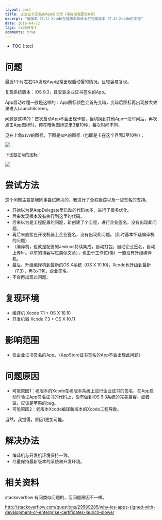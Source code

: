 ```yaml
---
layout: post
title: 企业证书签名的App启动慢（停在暗色图标N秒）
excerpt: "低版本（7.1）Xcode在低版本系统上打包高版本（7.3）Xcode的工程"
date: 2016-04-22
tags: [iOS开发]
comments: true
---
```



* TOC
{:toc}

# 问题

最近1个月左右QA发现App经常出现启动慢的情况。且较容易复现。

复现系统版本：iOS 9.3，且安装企业证书签名的App。

App启动过程一般是这样的：App图标颜色会首先变暗，变暗后图标再出现放大效果进入LaunchScreen。

问题是这样的：首次启动App不会出现卡顿，当切换到其他App一段时间后，再次点击App图标时，停在暗色图标这里3至10秒，每次时间不同。

见右上角`51VV`的图标，下图是`暗色`的图标（也即是卡在这个界面3至10秒）：


![](https://everettjf.github.io/stuff/image/darkicon.PNG)

下图是`正常`的图标：

![](https://everettjf.github.io/stuff/image/darkicon0.PNG)



# 尝试方法

这个问题主要是我同事尝试解决的，我进行了全程跟踪以及一些签名的支持。

- 开始以为是AppDelegate里启动的代码太多，进行了很多优化。
- 后来发现根本没有执行到这里的代码。
- 后来以为是工程配置的问题，新创建了个工程，进行企业签名，没有出现此问题。
- 再后来直接在开发机器上企业签名，没有出现此问题。（此时基本怀疑编译机的问题）
- （编译机，也就是配置的Jenkins持续集成，自动打包，自动企业签名，自动上传fir。以前的博客写过类似文章），也由于工作忙(懒）一直没有升级编译机。
- 最后，升级编译机到最新的OS X系统（OS X 10.10)，Xcode也升级到最新（7.3），再次打包、企业签名。
- 不会再出现此问题。

# 复现环境

- 编译机 Xcode 7.1 + OS X 10.10
- 开发机器 Xcode 7.3 + OS X 10.11

# 影响范围

- 仅企业证书签名的App。（AppStore证书签名的App不会出现此问题）

# 问题原因

- 可能原因1：老版本的Xcode在老版本系统上进行企业证书的签名，在App启动时验证App签名证书的代码上，没有做到iOS 9.3系统的完美兼容。或者说，应该是苹果的bug。
- 可能原因2：老版本Xcode编译新版本的Xcode工程导致。

当然，我觉得，原因1更加可能。


# 解决办法

- 编译机与开发机环境保持一致。
- 尽量保持最新版本的系统和开发环境。

# 相关资料

stackoverflow 有问类似问题的，但问题原因不一样。

http://stackoverflow.com/questions/29589285/why-ios-apps-signed-with-development-or-enterprise-certificates-launch-slower